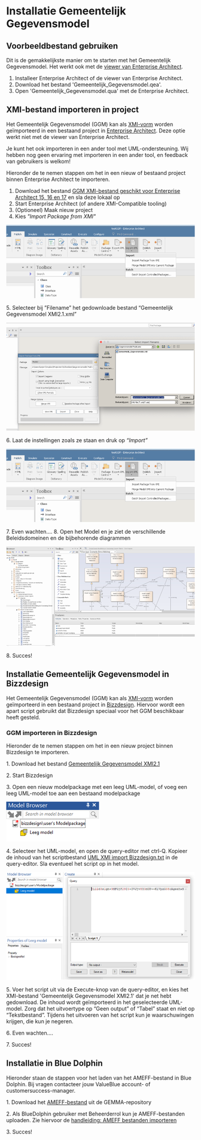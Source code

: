 # Installatie Gemeentelijk Gegevensmodel

## Voorbeeldbestand gebruiken

Dit is de gemakkelijkste manier om te starten met het Gemeentelijk Gegevensmodel. Het werkt ook met de [viewer van Enterprise Architect](https://www.sparxsystems.eu/enterprise-architect/ea-lite-edition/).

1. Installeer Enterprise Architect of de viewer van Enterprise Architect. 
2. Download het bestand 'Gemeentelijk_Gegevensmodel.qea'.
3. Open 'Gemeentelijk_Gegevensmodel.qua' met de Enterprise Architect.

## XMI-bestand importeren in project

Het Gemeentelijk Gegevensmodel (GGM) kan als [XMI-vorm](https://www.omg.org/spec/XMI/About-XMI/) worden geïmporteerd in een bestaand project in [Enterprise Architect](https://sparxsystems.com). Deze optie werkt niet met de viewer van Enterprise Architect. 

Je kunt het ook importeren in een ander tool met UML-ondersteuning. Wij hebben nog geen ervaring met importeren in een ander tool, en feedback van gebruikers is welkom!

Hieronder de te nemen stappen om het in een nieuw of bestaand project binnen Enterprise Architect te importeren.

1. Download het bestand [GGM XMI-bestand geschikt voor Enterprise Architect 15, 16 en 17](https://github.com/Gemeente-Delft/Gemeentelijk-Gegevensmodel/blob/master/v2.2.0/Gemeentelijk%20Gegevensmodel%20XMI2.1.xml) en sla deze lokaal op
2. Start Enterprise Architect (of andere XMI-Compatible tooling) 
3. (Optioneel) Maak nieuw project
4. Kies _"Import Package from XMI"_

![Import XMI][importXMI]

5\. Selecteer bij ”Filename” het gedownloade bestand “Gemeentelijk Gegevensmodel XMI2.1.xml”

![Select Filename][selectFilename]

6\. Laat de instellingen zoals ze staan en druk op _“Import”_

![Import Package][importPackage]

7\. Even wachten….
8\. Open het Model en je ziet de verschillende Beleidsdomeinen en de bijbehorende diagrammen

![Open Diagram][openDiagram]

8\. Succes!

## Installatie Gemeentelijk Gegevensmodel in Bizzdesign

Het Gemeentelijk Gegevensmodel (GGM) kan als [XMI-vorm](https://www.omg.org/spec/XMI/About-XMI/) worden geïmporteerd in een bestaand project in [Bizzdesign](https://bizzdesign.com). Hiervoor wordt een apart script gebruikt dat Bizzdesign speciaal voor het GGM beschikbaar heeft gesteld.

### GGM importeren in Bizzdesign

Hieronder de te nemen stappen om het in een nieuw 
project binnen Bizzdesign te importeren.

1\. Download het bestand [Gemeentelijk Gegevensmodel XMI2.1](https://github.com/Gemeente-Delft/Gemeentelijk-Gegevensmodel/blob/master/v2.2.0/Gemeentelijk%20Gegevensmodel%20XMI2.1.xml)

2\. Start Bizzdesign

3\. Open een nieuw modelpackage met een leeg UML-model, of voeg een leeg UML-model toe aan een bestaand modelpackage

![Open een nieuw modelpackage][Bizzdesign_stap1]

4\. Selecteer het UML-model, en open de query-editor met ctrl-Q. Kopieer de inhoud van het scriptbestand [UML XMI import Bizzdesign.txt](https://github.com/Gemeente-Delft/Gemeentelijk-Gegevensmodel/blob/master/UML%20XMI%20import%20Bizzdesign.txt) in de query-editor. Sla eventueel het script op in het model.

![Selecteer het UML-model][Bizzdesign_stap2]

5\. Voer het script uit via de Execute-knop van de query-editor, en kies het XMI-bestand 'Gemeentelijk Gegevensmodel XMI2.1' dat je net hebt gedownload. De inhoud wordt geïmporteerd in het geselecteerde UML-model. Zorg dat het uitvoertype op “Geen output” of “Tabel” staat en niet op “Tekstbestand”. Tijdens het uitvoeren van het script kun je waarschuwingen krijgen, die kun je negeren.  

6\. Even wachten….

7\. Succes!

## Installatie in Blue Dolphin

Hieronder staan de stappen voor het laden van het AMEFF-bestand in Blue Dolphin. Bij vragen contacteer jouw ValueBlue account- of customersuccess-manager.

1\. Download het [AMEFF-bestand](https://github.com/VNG-Realisatie/GEMMA-GGM-Archi-repository/blob/develop/exports/GEMMA-GGM%20AMEFF.xml) uit de GEMMA-repository 

2\. Als BlueDolphin gebruiker met Beheerderrol kun je AMEFF-bestanden uploaden. Zie hiervoor de [handleiding: AMEFF bestanden importeren](https://support.valueblue.nl/hc/nl/articles/360013407860-AMEFF-bestanden-importeren-naar-BlueDolphin)

3\. Succes!


[Bizzdesign_stap1]: image/Bizzdesign_stap1.png "Open een nieuw modelpackage"
[Bizzdesign_stap2]: image/Bizzdesign_stap2.png "Selecteer het UML-model"

[importXMI]: image/ImportPackage.png "Import XMI via tabblad Publish"
[selectFilename]: image/SelectFilename.png "Select Filename"
[importPackage]: image/ImportPackage.png "Import Package"
[openDiagram]: image/OpenDiagram.png "Open Diagram"
